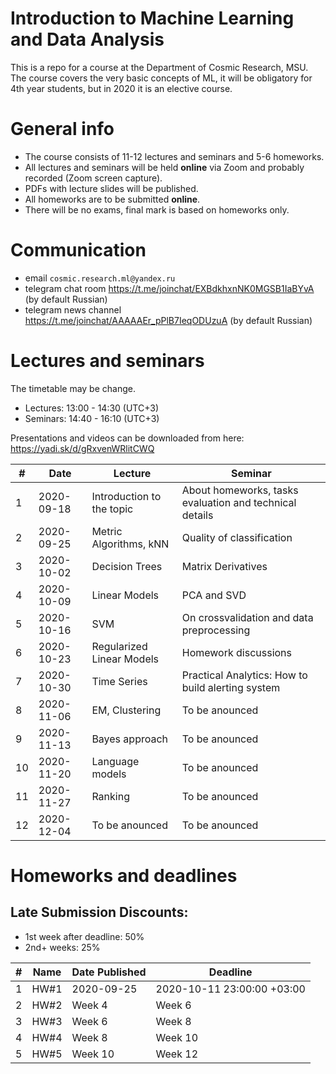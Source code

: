 # Introduction to Machine Learning and Data Analysis

This is a repo for a course at the Department of Cosmic Research, MSU. The course covers the very basic concepts of ML, it will be obligatory for 4th year students, but in 2020 it is an elective course.

# General info
- The course consists of 11-12 lectures and seminars and 5-6 homeworks.
- All lectures and seminars will be held **online** via Zoom and probably recorded (Zoom screen capture).
- PDFs with lecture slides will be published.
- All homeworks are to be submitted **online**.
- There will be no exams, final mark is based on homeworks only.

# Communication
- email `сosmic.research.ml@yandex.ru`
- telegram chat room https://t.me/joinchat/EXBdkhxnNK0MGSB1IaBYvA (by default Russian)
- telegram news channel https://t.me/joinchat/AAAAAEr_pPlB7IeqODUzuA (by default Russian)


# Lectures and seminars
The timetable may be change.
- Lectures: 13:00 - 14:30 (UTC+3)
- Seminars: 14:40 - 16:10 (UTC+3)

Presentations and videos can be downloaded from here: https://yadi.sk/d/gRxvenWRlitCWQ

| #  | Date | Lecture | Seminar |
| -- | ---- | ------- | ------- |
| 1  | 2020-09-18 | Introduction to the topic | About homeworks, tasks evaluation and technical details |
| 2  | 2020-09-25 | Metric Algorithms, kNN | Quality of classification |
| 3  | 2020-10-02 | Decision Trees | Matrix Derivatives |
| 4  | 2020-10-09 | Linear Models | PCA and SVD |
| 5  | 2020-10-16 | SVM | On crossvalidation and data preprocessing |
| 6  | 2020-10-23 | Regularized Linear Models | Homework discussions |
| 7  | 2020-10-30 | Time Series | Practical Analytics: How to build alerting system |
| 8  | 2020-11-06 | EM, Clustering | To be anounced |
| 9  | 2020-11-13 | Bayes approach | To be anounced |
| 10 | 2020-11-20 | Language models| To be anounced |
| 11 | 2020-11-27 | Ranking | To be anounced |
| 12 | 2020-12-04 | To be anounced | To be anounced |



# Homeworks and deadlines

## Late Submission Discounts:
- 1st week after deadline: 50%
- 2nd+ weeks: 25%

| #   | Name | Date Published | Deadline |
| --- | ---- | -------------- | -------- |
| 1  | HW#1  | 2020-09-25 | 2020-10-11 23:00:00 +03:00 |
| 2  | HW#2  | Week 4 | Week 6 |
| 3  | HW#3  | Week 6 | Week 8 |
| 4  | HW#4  | Week 8 | Week 10 |
| 5  | HW#5  | Week 10 | Week 12 |

